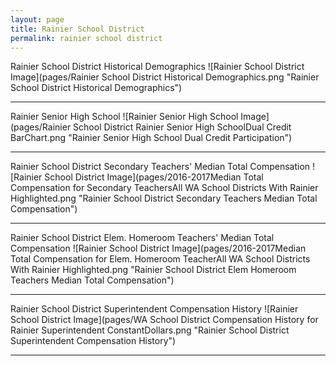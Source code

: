 ```yaml
---
layout: page
title: Rainier School District
permalink: rainier school district
---
```



Rainier School District Historical Demographics
![Rainier School District Image](pages/Rainier School District Historical Demographics.png "Rainier School District Historical Demographics")

___

Rainier Senior High School
![Rainier Senior High School Image](pages/Rainier School District Rainier Senior High SchoolDual Credit BarChart.png "Rainier Senior High School Dual Credit Participation")

___

Rainier School District Secondary Teachers' Median Total Compensation
![Rainier School District Image](pages/2016-2017Median Total Compensation for Secondary TeachersAll WA School Districts With Rainier Highlighted.png "Rainier School District Secondary Teachers Median Total Compensation")

___

Rainier School District Elem. Homeroom Teachers' Median Total Compensation
![Rainier School District Image](pages/2016-2017Median Total Compensation for Elem. Homeroom TeacherAll WA School Districts With Rainier Highlighted.png "Rainier School District Elem Homeroom Teachers Median Total Compensation")

___

Rainier School District Superintendent Compensation History
![Rainier School District Image](pages/WA School District Compensation History for Rainier Superintendent ConstantDollars.png "Rainier School District Superintendent Compensation History")

___

